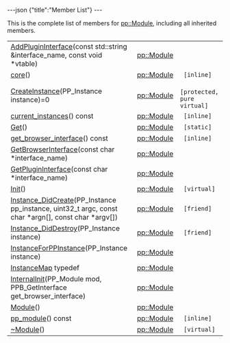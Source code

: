 ---json {"title":"Member List"} ---

This is the complete list of members for <a href="/docs/native-client/pepper_stable/cpp/classpp_1_1_module/" class="el">pp::Module</a>, including all inherited members.

<table><tbody><tr class="odd"><td><a href="/docs/native-client/pepper_stable/cpp/classpp_1_1_module#aeddc6021140b4bdea3a83c36e7b8ec7e" class="el">AddPluginInterface</a>(const std::string &amp;interface_name, const void *vtable)</td><td><a href="/docs/native-client/pepper_stable/cpp/classpp_1_1_module/" class="el">pp::Module</a></td><td></td></tr><tr class="even"><td><a href="/docs/native-client/pepper_stable/cpp/classpp_1_1_module#afd1d02002faaa6a4531ad06ca0423c9f" class="el">core</a>()</td><td><a href="/docs/native-client/pepper_stable/cpp/classpp_1_1_module/" class="el">pp::Module</a></td><td><code> [inline]</code></td></tr><tr class="odd"><td><a href="/docs/native-client/pepper_stable/cpp/classpp_1_1_module#a648f236af50501bac40ce40296611825" class="el">CreateInstance</a>(PP_Instance instance)=0</td><td><a href="/docs/native-client/pepper_stable/cpp/classpp_1_1_module/" class="el">pp::Module</a></td><td><code> [protected, pure virtual]</code></td></tr><tr class="even"><td><a href="/docs/native-client/pepper_stable/cpp/classpp_1_1_module#a3b9ec2c079aa51ceeedfe98f4c9e1a98" class="el">current_instances</a>() const</td><td><a href="/docs/native-client/pepper_stable/cpp/classpp_1_1_module/" class="el">pp::Module</a></td><td><code> [inline]</code></td></tr><tr class="odd"><td><a href="/docs/native-client/pepper_stable/cpp/classpp_1_1_module#ac8cca5d744e812ec3221bc391086b026" class="el">Get</a>()</td><td><a href="/docs/native-client/pepper_stable/cpp/classpp_1_1_module/" class="el">pp::Module</a></td><td><code> [static]</code></td></tr><tr class="even"><td><a href="/docs/native-client/pepper_stable/cpp/classpp_1_1_module#a8955edbfec01524388338b440633850a" class="el">get_browser_interface</a>() const</td><td><a href="/docs/native-client/pepper_stable/cpp/classpp_1_1_module/" class="el">pp::Module</a></td><td><code> [inline]</code></td></tr><tr class="odd"><td><a href="/docs/native-client/pepper_stable/cpp/classpp_1_1_module#a2aece372fdef35ded56d69a4e881a376" class="el">GetBrowserInterface</a>(const char *interface_name)</td><td><a href="/docs/native-client/pepper_stable/cpp/classpp_1_1_module/" class="el">pp::Module</a></td><td></td></tr><tr class="even"><td><a href="/docs/native-client/pepper_stable/cpp/classpp_1_1_module#a8c8c946f741e140ff7dd21b36b1a42a5" class="el">GetPluginInterface</a>(const char *interface_name)</td><td><a href="/docs/native-client/pepper_stable/cpp/classpp_1_1_module/" class="el">pp::Module</a></td><td></td></tr><tr class="odd"><td><a href="/docs/native-client/pepper_stable/cpp/classpp_1_1_module#a873a824f0e462008d1167e34544ad360" class="el">Init</a>()</td><td><a href="/docs/native-client/pepper_stable/cpp/classpp_1_1_module/" class="el">pp::Module</a></td><td><code> [virtual]</code></td></tr><tr class="even"><td><a href="/docs/native-client/pepper_stable/cpp/classpp_1_1_module#ab0f2ba24fd03fa31fc2e47d4f8ceb158" class="el">Instance_DidCreate</a>(PP_Instance pp_instance, uint32_t argc, const char *argn[], const char *argv[])</td><td><a href="/docs/native-client/pepper_stable/cpp/classpp_1_1_module/" class="el">pp::Module</a></td><td><code> [friend]</code></td></tr><tr class="odd"><td><a href="/docs/native-client/pepper_stable/cpp/classpp_1_1_module#accf4ce5410f02db9c87dcca045043128" class="el">Instance_DidDestroy</a>(PP_Instance instance)</td><td><a href="/docs/native-client/pepper_stable/cpp/classpp_1_1_module/" class="el">pp::Module</a></td><td><code> [friend]</code></td></tr><tr class="even"><td><a href="/docs/native-client/pepper_stable/cpp/classpp_1_1_module#ab57a787b61cd72fdcea0d232ed88eaef" class="el">InstanceForPPInstance</a>(PP_Instance instance)</td><td><a href="/docs/native-client/pepper_stable/cpp/classpp_1_1_module/" class="el">pp::Module</a></td><td></td></tr><tr class="odd"><td><a href="/docs/native-client/pepper_stable/cpp/classpp_1_1_module#a47cd6188f0321e74b71126a5fd014b12" class="el">InstanceMap</a> typedef</td><td><a href="/docs/native-client/pepper_stable/cpp/classpp_1_1_module/" class="el">pp::Module</a></td><td></td></tr><tr class="even"><td><a href="/docs/native-client/pepper_stable/cpp/classpp_1_1_module#acd9a63a4b364c28abfeac39687f2fa1a" class="el">InternalInit</a>(PP_Module mod, PPB_GetInterface get_browser_interface)</td><td><a href="/docs/native-client/pepper_stable/cpp/classpp_1_1_module/" class="el">pp::Module</a></td><td></td></tr><tr class="odd"><td><a href="/docs/native-client/pepper_stable/cpp/classpp_1_1_module#a67b76ad37316a2e89ebd2902a6503686" class="el">Module</a>()</td><td><a href="/docs/native-client/pepper_stable/cpp/classpp_1_1_module/" class="el">pp::Module</a></td><td></td></tr><tr class="even"><td><a href="/docs/native-client/pepper_stable/cpp/classpp_1_1_module#a95bb3148c925f46938ee0f267b1c66e5" class="el">pp_module</a>() const</td><td><a href="/docs/native-client/pepper_stable/cpp/classpp_1_1_module/" class="el">pp::Module</a></td><td><code> [inline]</code></td></tr><tr class="odd"><td><a href="/docs/native-client/pepper_stable/cpp/classpp_1_1_module#ac3c912841726117a128d2e056f15210e" class="el">~Module</a>()</td><td><a href="/docs/native-client/pepper_stable/cpp/classpp_1_1_module/" class="el">pp::Module</a></td><td><code> [virtual]</code></td></tr></tbody></table>
